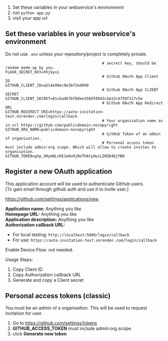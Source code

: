 
1. Set these variables in your webservice's environment
2. run `python app.py`
3. visit your app url

## Set these variables in your webservice's environment
Do not use `.env` unless your repository/project is completely private.
```
                                           # secrect key, should be random made-up by you.
FLASK_SECRET_KEY=hhjkyui                   
                                           # Github OAuth App Client ID
GITHUB_CLIENT_ID=a214e99ec9e3bf2ed040      
                                           # Github OAuth App CLIENT SECRET
GITHUB_CLIENT_SECRET=81cbad67bf8dee358dfd943c4a13c4758f317c5e 
                                           # Github OAuth App Redirect URL
GITHUB_REDIRECT_URI=https://auto-invitation-test.onrender.com/login/callback 
                                           # Your organisation name as in url https://github.com/publicdomain-nocopyright
GITHUB_ORG_NAME=publicdomain-nocopyright
                                           # GitHub Token of an admin of organisation.
                                           # Personal access token must include admin:org scope. Which will allow to create invites to organisation.
GITHUB_TOKEN=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 
```

## Register a new OAuth application

This application account will be used to authenticate GitHub users.  
[To gain email through github auth and use it to invite user.]  

https://github.com/settings/applications/new

**Application name:** Anything you like  
**Homepage URL:** Anything you like  
**Application description:** Anything you like  
**Authorization callback URL:**  
  * For local testing: `http://localhost:5000/login/callback`  
  * For use: `https://auto-invitation-test.onrender.com/login/callback`  

Enable Device Flow: not needed.  

Usage Steps:  
1. Copy Client ID
2. Copy Authorization callback URL
3. Generate and copy a Client secret




## Personal access tokens (classic)

You must be an admin of a organisation.
This will be used to request invitation for user.

1. Go to https://github.com/settings/tokens
2. **GITHUB_ACCESS_TOKEN** must include admin:org scope. 
3. click **Generate new token**


